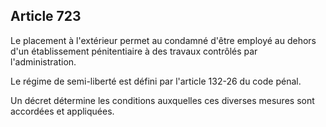 Article 723
----
Le placement à l'extérieur permet au condamné d'être employé au dehors d'un
établissement pénitentiaire à des travaux contrôlés par l'administration.

Le régime de semi-liberté est défini par l'article 132-26 du code pénal.

Un décret détermine les conditions auxquelles ces diverses mesures sont
accordées et appliquées.

